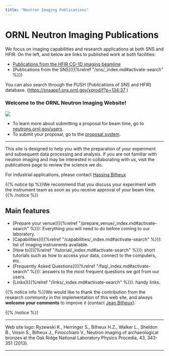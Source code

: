 ```yaml
---
title: "Neutron Imaging Publications"
---
```


# ORNL Neutron Imaging Publications

We focus on imaging capabilities and research applications at both SNS and HFIR.
On the left, and below are links to published work at both facilities:

 * [Publications from the HFIR CG-1D imaging beamline](https://neutrons.ornl.gov/imaging/publications)
 * [Publications from the SNS]({{%relref "/sns/_index.md#activate-search" %}})



You can also search through the PUSH (Publications of SNS and HFIR) database. (https://snsapp1.sns.ornl.gov/xprod/f?p=134:37 )




### Welcome to the ORNL Neutron Imaging Website!

<img src='/images/temp/call_for_proposal_2018_1.png' />
<ul>
<li>To learn more about submitting a proposal for beam time, go to <a href='https://neutrons.ornl.gov/users'>neutrons.ornl.gov/users</a>.</li>
<li>To submit your proposal, go to the <a href='https://snsapp1.sns.ornl.gov/xprod/f?p=100'>proposal system</a>.</li>
</ul>

<hr>

This site is designed to help you with the preparation of your
experiment and subsequent data processing and analysis. If you are not familiar with neutron imaging and may be
interested in collaborating with us, visit the publications page to review the science we do.

For industrial applications, please contact <a href="/en/credits#hassina_bilheux">Hassina Bilheux</a>

{{% notice tip %}}We recommend that you discuss your experiment with the instrument team as soon as you receive
approval of your beam time. {{% /notice %}}

## Main features

* [Prepare your venue]({{%relref "/prepare_venue/_index.md#activate-search" %}}):
Everything you will need to do before coming to our laboratory.
* [Capabilities]({{%relref "/capabilities/_index.md#activate-search" %}}): list of imaging instruments available.
* [How to]({{%relref "/tutorial/_index.md#activate-search" %}}): short tutorials such as how to
access your data, connect to the computers, etc.
* [Frequently Asked Questions]({{%relref "/faq/_index.md#activate-search" %}}): answers to the most frequent questions 
we got from our users.
* [Links]({{%relref "/links/_index.md#activate-search" %}}): handy links.

{{% notice info %}}We would like to thank the contribution from the research community in the implementation of this
web site, and always **welcome your comments** to improve it (contact
<a href="/en/credits#jean_bilheux">Jean Bilheux</a>).

{{% /notice %}}

<hr>

<i class='fa fa-copyright'></i> Web site logo: Ryzewski K., Herringer S., Bilheux H.Z., Walker L., Sheldon B., Voisin S., Bilheux J., Finocchiaro V., Neutron imaging of archaeological bronzes at the Oak Ridge National Laboratory Physics Procedia, 43, 343-351 (2013).

<hr>

